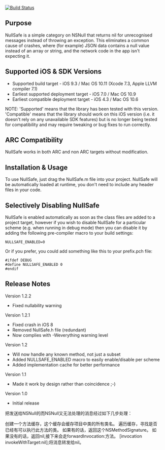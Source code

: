 [![Build Status](https://travis-ci.org/nicklockwood/NullSafe.svg)](https://travis-ci.org/nicklockwood/NullSafe)


Purpose
--------------

NullSafe is a simple category on NSNull that returns nil for unrecognised messages instead of throwing an exception. This eliminates a common cause of crashes, where (for example) JSON data contains a null value instead of an array or string, and the network code in the app isn't expecting it.


Supported iOS & SDK Versions
-----------------------------

* Supported build target - iOS 9.3 / Mac OS 10.11 (Xcode 7.3, Apple LLVM compiler 7.1)
* Earliest supported deployment target - iOS 7.0 / Mac OS 10.9
* Earliest compatible deployment target - iOS 4.3 / Mac OS 10.6

NOTE: 'Supported' means that the library has been tested with this version. 'Compatible' means that the library should work on this iOS version (i.e. it doesn't rely on any unavailable SDK features) but is no longer being tested for compatibility and may require tweaking or bug fixes to run correctly.


ARC Compatibility
------------------

NullSafe works in both ARC and non ARC targets without modification.


Installation & Usage
--------------------

To use NullSafe, just drag the NullSafe.m file into your project. NullSafe will be automatically loaded at runtime, you don't need to include any header files in your code.


Selectively Disabling NullSafe
------------------------------

NullSafe is enabled automatically as soon as the class files are added to a project target, however if you wish to disable NullSafe for a particular scheme (e.g. when running in debug mode) then you can disable it by adding the following pre-compiler macro to your build settings:

    NULLSAFE_ENABLED=0

Or if you prefer, you could add something like this to your prefix.pch file:
    
    #ifdef DEBUG
    #define NULLSAFE_ENABLED 0
    #endif


Release Notes
--------------
 
Version 1.2.2
 
- Fixed nullability warning

Version 1.2.1

- Fixed crash in iOS 8
- Removed NullSafe.h file (redundant)
- Now complies with -Weverything warning level

Version 1.2

- Will now handle any known method, not just a subset
- Added NULLSAFE_ENABLED macro to easily enable/disable per scheme
- Added implementation cache for better performance

Version 1.1

- Made it work by design rather than coincidence ;-)

Version 1.0

- Initial release

把发送给NSNull的而NSNull又无法处理的消息经过如下几步处理：

创建一个方法缓存，这个缓存会缓存项目中类的所有类名。
遍历缓存，寻找是否已经有可以执行此方法的类。
如果有的话，返回这个NSMethodSignature。
如果没有的话，返回nil,接下来会走forwardInvocation:方法。
[invocation invokeWithTarget:nil];将消息转发给nil。

